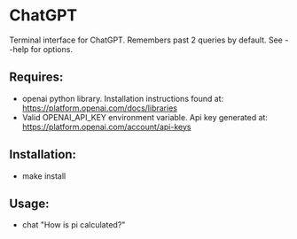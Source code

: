 # ChatGPT
Terminal interface for ChatGPT. Remembers past 2 queries by default. See --help for options.

## Requires:
- openai python library. Installation instructions found at: https://platform.openai.com/docs/libraries
- Valid OPENAI_API_KEY environment variable. Api key generated at: https://platform.openai.com/account/api-keys

## Installation:
- make install

## Usage:
- chat "How is pi calculated?"
